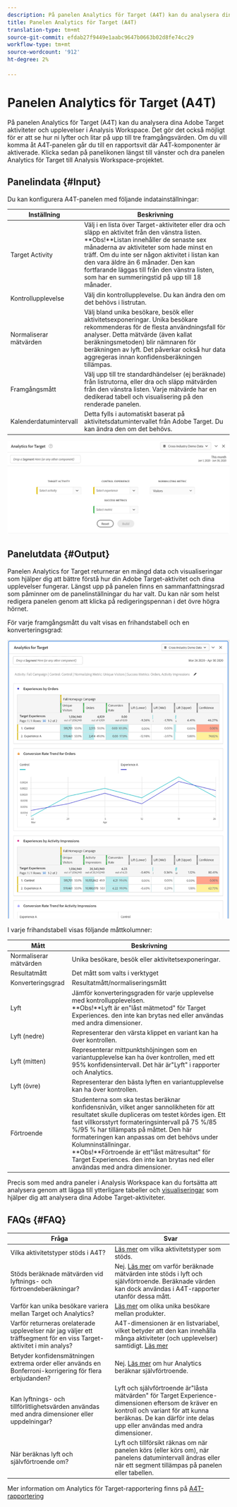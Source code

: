 ```yaml
---
description: På panelen Analytics för Target (A4T) kan du analysera dina Adobe Target aktiviteter och upplevelser i Analysis Workspace.
title: Panelen Analytics för Target (A4T)
translation-type: tm+mt
source-git-commit: efdab27f9449e1aabc9647b0663b02d8fe74cc29
workflow-type: tm+mt
source-wordcount: '912'
ht-degree: 2%

---
```



# Panelen Analytics för Target (A4T)

På panelen Analytics för Target (A4T) kan du analysera dina Adobe Target aktiviteter och upplevelser i Analysis Workspace. Det gör det också möjligt för er att se hur ni lyfter och litar på upp till tre framgångsvärden. Om du vill komma åt A4T-panelen går du till en rapportsvit där A4T-komponenter är aktiverade. Klicka sedan på panelikonen längst till vänster och dra panelen Analytics för Target till Analysis Workspace-projektet.

## Panelindata {#Input}

Du kan konfigurera A4T-panelen med följande indatainställningar:

| Inställning | Beskrivning |
|---|---|
| Target Activity | Välj i en lista över Target-aktiviteter eller dra och släpp en aktivitet från den vänstra listen.<br>**Obs!**Listan innehåller de senaste sex månaderna av aktiviteter som hade minst en träff. Om du inte ser någon aktivitet i listan kan den vara äldre än 6 månader. Den kan fortfarande läggas till från den vänstra listen, som har en summeringstid på upp till 18 månader. |
| Kontrollupplevelse | Välj din kontrollupplevelse. Du kan ändra den om det behövs i listrutan. |
| Normaliserar mätvärden | Välj bland unika besökare, besök eller aktivitetsexponeringar. Unika besökare rekommenderas för de flesta användningsfall för analyser. Detta mätvärde (även kallat beräkningsmetoden) blir nämnaren för beräkningen av lyft. Det påverkar också hur data aggregeras innan konfidensberäkningen tillämpas. |
| Framgångsmått | Välj upp till tre standardhändelser (ej beräknade) från listrutorna, eller dra och släpp mätvärden från den vänstra listen. Varje mätvärde har en dedikerad tabell och visualisering på den renderade panelen. |
| Kalenderdatumintervall | Detta fylls i automatiskt baserat på aktivitetsdatumintervallet från Adobe Target. Du kan ändra den om det behövs. |

![Panel builder](assets/a4t-panel-builder2.png)

## Panelutdata {#Output}

Panelen Analytics for Target returnerar en mängd data och visualiseringar som hjälper dig att bättre förstå hur din Adobe Target-aktivitet och dina upplevelser fungerar. Längst upp på panelen finns en sammanfattningsrad som påminner om de panelinställningar du har valt. Du kan när som helst redigera panelen genom att klicka på redigeringspennan i det övre högra hörnet.

För varje framgångsmått du valt visas en frihandstabell och en konverteringsgrad:

![Återgiven](assets/a4t-rendered.png)


I varje frihandstabell visas följande måttkolumner:

| Mått | Beskrivning |
|---|---|
| Normaliserar mätvärden | Unika besökare, besök eller aktivitetsexponeringar. |
| Resultatmått | Det mått som valts i verktyget |
| Konverteringsgrad | Resultatmått/normaliseringsmått |
| Lyft | Jämför konverteringsgraden för varje upplevelse med kontrollupplevelsen.<br>**Obs!**Lyft är en&quot;låst mätmetod&quot; för Target Experiences. den inte kan brytas ned eller användas med andra dimensioner. |
| Lyft (nedre) | Representerar den värsta klippet en variant kan ha över kontrollen. |
| Lyft (mitten) | Representerar mittpunktshöjningen som en variantupplevelse kan ha över kontrollen, med ett 95% konfidensintervall. Det här är&quot;Lyft&quot; i rapporter och Analytics. |
| Lyft (övre) | Representerar den bästa lyften en variantupplevelse kan ha över kontrollen. |
| Förtroende | Studenterna som ska testas beräknar konfidensnivån, vilket anger sannolikheten för att resultatet skulle dupliceras om testet kördes igen. Ett fast villkorsstyrt formateringsintervall på 75 %/85 %/95 % har tillämpats på måttet. Den här formateringen kan anpassas om det behövs under Kolumninställningar. <br>**Obs!**Förtroende är ett&quot;låst mätresultat&quot; för Target Experiences. den inte kan brytas ned eller användas med andra dimensioner. |

Precis som med andra paneler i Analysis Workspace kan du fortsätta att analysera genom att lägga till ytterligare tabeller och [visualiseringar](https://docs.adobe.com/content/help/en/analytics/analyze/analysis-workspace/visualizations/freeform-analysis-visualizations.html) som hjälper dig att analysera dina Adobe Target-aktiviteter.

## FAQs {#FAQ}

| Fråga | Svar |
|---|---|
| Vilka aktivitetstyper stöds i A4T? | [Läs mer](https://docs.adobe.com/content/help/en/target/using/integrate/a4t/a4t-faq/a4t-faq-activity-setup.html) om vilka aktivitetstyper som stöds. |
| Stöds beräknade mätvärden vid lyftnings- och förtroendeberäkningar? | Nej. [Läs mer](https://docs.adobe.com/content/help/en/target/using/integrate/a4t/a4t-faq/a4t-faq-lift-and-confidence.html) om varför beräknade mätvärden inte stöds i lyft och självförtroende. Beräknade värden kan dock användas i A4T-rapporter utanför dessa mått. |
| Varför kan unika besökare variera mellan Target och Analytics? | [Läs mer](https://docs.adobe.com/content/help/en/target/using/integrate/a4t/a4t-faq/a4t-faq-viewing-reports.html) om olika unika besökare mellan produkter. |
| Varför returneras orelaterade upplevelser när jag väljer ett träffsegment för en viss Target-aktivitet i min analys? | A4T-dimensionen är en listvariabel, vilket betyder att den kan innehålla många aktiviteter (och upplevelser) samtidigt. [Läs mer](https://docs.adobe.com/content/help/en/target/using/integrate/a4t/a4t-faq/a4t-faq-viewing-reports.html) |
| Betyder konfidensmätningen extrema order eller används en Bonferroni-korrigering för flera erbjudanden? | Nej. [Läs mer](https://docs.adobe.com/content/help/en/target/using/integrate/a4t/a4t-faq/a4t-faq-lift-and-confidence.html) om hur Analytics beräknar självförtroende. |
| Kan lyftnings- och tillförlitlighetsvärden användas med andra dimensioner eller uppdelningar? | Lyft och självförtroende är&quot;låsta mätvärden&quot; för Target Experience-dimensionen eftersom de kräver en kontroll och variant för att kunna beräknas. De kan därför inte delas upp eller användas med andra dimensioner. |
| När beräknas lyft och självförtroende om? | Lyft och tillförsikt räknas om när panelen körs (eller körs om), när panelens datumintervall ändras eller när ett segment tillämpas på panelen eller tabellen. |

Mer information om Analytics för Target-rapportering finns på [A4T-rapportering](https://docs.adobe.com/content/help/en/target/using/integrate/a4t/reporting.html)
